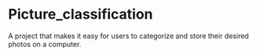 # Picture_classification
A project that makes it easy for users to categorize and store their desired photos on a computer.
